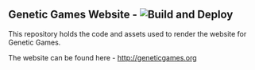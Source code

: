 ## Genetic Games Website - ![Build and Deploy](https://github.com/Genetic-Games/Website/workflows/Build%20and%20Deploy%20via%20Sync/badge.svg)

This repository holds the code and assets used to render the website for Genetic Games.

The website can be found here - http://geneticgames.org
